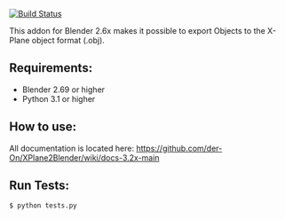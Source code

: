 [![Build Status](https://travis-ci.org/der-On/XPlane2Blender.svg?branch=v3-3)](https://travis-ci.org/der-On/XPlane2Blender)

This addon for Blender 2.6x makes it possible to export Objects to the X-Plane object format (.obj).


Requirements:
-------------

- Blender 2.69 or higher
- Python 3.1 or higher


How to use:
-----------

All documentation is located here: https://github.com/der-On/XPlane2Blender/wiki/docs-3.2x-main


Run Tests:
----------

```bash
$ python tests.py
```
